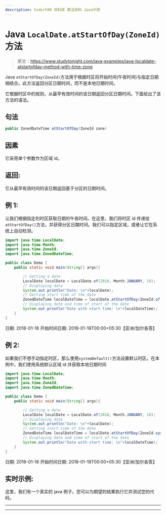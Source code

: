 ```yaml
---
description: CoderFAN 资料库 算法资料 Java示例
---
```


# Java `LocalDate.atStartOfDay(ZoneId)`方法

> 原文：<https://www.studytonight.com/java-examples/java-localdate-atstartofday-method-with-time-zone>

Java `atStartOfDay(ZoneId)`方法用于根据时区将开始时间(午夜时间)与指定日期相结合。此方法返回分区日期时间，而不是本地日期时间。

它根据时区中的规则，从最早有效时间的该日期返回分区日期时间。下面给出了该方法的语法。

## 句法

```java
public ZonedDateTime atStartOfDay(ZoneId zone)
```

## 因素

它采用单个参数作为区域 id。

## 返回:

它从最早有效时间的该日期返回基于分区的日期时间。

## 例 1:

让我们根据指定的时区获取日期的午夜时间。在这里，我们将时区 id 传递给`atStartOfDay()`方法，并获得分区日期时间。我们可以指定区域，或者让它在系统上自动检测。

```java
import java.time.LocalDate;
import java.time.Month;
import java.time.ZoneId;
import java.time.ZonedDateTime;

public class Demo {  
	public static void main(String[] args){  

		// Getting a date
		LocalDate localDate = LocalDate.of(2018, Month.JANUARY, 18);
		// Displaying date
		System.out.println("Date: \n"+localDate);
		// Getting start time of the date
		ZonedDateTime localDateTime = localDate.atStartOfDay(ZoneId.of("Asia/Kolkata"));
		// Displaying date and time of start of the date
		System.out.println("Date with start time: \n"+localDateTime);
	}
} 
```

日期:
2018-01-18
开始时间日期:
2018-01-18T00:00+05:30【亚洲/加尔各答】

## 例 2:

如果我们不想手动指定时区，那么使用`systemDefault()`方法设置默认时区。在本例中，我们使用系统默认区域 id 并获取本地日期时间

```java
import java.time.LocalDate;
import java.time.Month;
import java.time.ZoneId;
import java.time.ZonedDateTime;

public class Demo {  
	public static void main(String[] args){  

		// Getting a date
		LocalDate localDate = LocalDate.of(2018, Month.JANUARY, 18);
		// Displaying date
		System.out.println("Date: \n"+localDate);
		// Getting start time of the date
		ZonedDateTime localDateTime = localDate.atStartOfDay(ZoneId.systemDefault());
		// Displaying date and time of start of the date
		System.out.println("Date with start time: \n"+localDateTime);
	}
} 
```

日期:
2018-01-18
开始时间日期:
2018-01-18T00:00+05:30【亚洲/加尔各答】

## 实时示例:

这里，我们有一个真实的 java 例子。您可以为期望的结果执行它并测试您的代码。

* * *

* * *